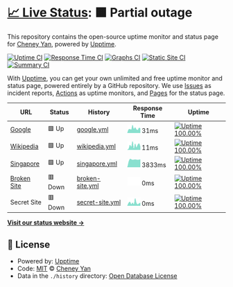 # [📈 Live Status](https://state.python3.tech): <!--live status--> **🟧 Partial outage**

This repository contains the open-source uptime monitor and status page for [Cheney Yan](https://state.python3.tech), powered by [Upptime](https://github.com/upptime/upptime).

[![Uptime CI](https://github.com/koj-co/upptime/workflows/Uptime%20CI/badge.svg)](https://github.com/koj-co/upptime/actions?query=workflow%3A%22Uptime+CI%22)
[![Response Time CI](https://github.com/koj-co/upptime/workflows/Response%20Time%20CI/badge.svg)](https://github.com/koj-co/upptime/actions?query=workflow%3A%22Response+Time+CI%22)
[![Graphs CI](https://github.com/koj-co/upptime/workflows/Graphs%20CI/badge.svg)](https://github.com/koj-co/upptime/actions?query=workflow%3A%22Graphs+CI%22)
[![Static Site CI](https://github.com/koj-co/upptime/workflows/Static%20Site%20CI/badge.svg)](https://github.com/koj-co/upptime/actions?query=workflow%3A%22Static+Site+CI%22)
[![Summary CI](https://github.com/koj-co/upptime/workflows/Summary%20CI/badge.svg)](https://github.com/koj-co/upptime/actions?query=workflow%3A%22Summary+CI%22)

With [Upptime](https://upptime.js.org), you can get your own unlimited and free uptime monitor and status page, powered entirely by a GitHub repository. We use [Issues](https://github.com/cheney-yan/upptime/issues) as incident reports, [Actions](https://github.com/cheney-yan/upptime/actions) as uptime monitors, and [Pages](https://state.python3.tech) for the status page.

<!--start: status pages-->
<!-- This summary is generated by Upptime (https://github.com/upptime/upptime) -->
<!-- Do not edit this manually, your changes will be overwritten -->

| URL                                             | Status  | History                                                                                        | Response Time                                                                   | Uptime                                                                                                                                                                                                            |
| ----------------------------------------------- | ------- | ---------------------------------------------------------------------------------------------- | ------------------------------------------------------------------------------- | ----------------------------------------------------------------------------------------------------------------------------------------------------------------------------------------------------------------- |
| [Google](https://www.google.com)                | 🟩 Up   | [google.yml](https://github.com/cheney-yan/uptime/commits/master/history/google.yml)           | <img alt="Response time graph" src="./graphs/google.png" height="20"> 31ms      | [![Uptime 100.00%](https://img.shields.io/endpoint?url=https%3A%2F%2Fraw.githubusercontent.com%2Fcheney-yan%2Fuptime%2Fmaster%2Fapi%2Fgoogle%2Fuptime.json)](https://state.python3.tech/history/google)           |
| [Wikipedia](https://en.wikipedia.org)           | 🟩 Up   | [wikipedia.yml](https://github.com/cheney-yan/uptime/commits/master/history/wikipedia.yml)     | <img alt="Response time graph" src="./graphs/wikipedia.png" height="20"> 11ms   | [![Uptime 100.00%](https://img.shields.io/endpoint?url=https%3A%2F%2Fraw.githubusercontent.com%2Fcheney-yan%2Fuptime%2Fmaster%2Fapi%2Fwikipedia%2Fuptime.json)](https://state.python3.tech/history/wikipedia)     |
| [Singapore](https://singapore.cloudhowto.tech)  | 🟩 Up   | [singapore.yml](https://github.com/cheney-yan/uptime/commits/master/history/singapore.yml)     | <img alt="Response time graph" src="./graphs/singapore.png" height="20"> 3833ms | [![Uptime 100.00%](https://img.shields.io/endpoint?url=https%3A%2F%2Fraw.githubusercontent.com%2Fcheney-yan%2Fuptime%2Fmaster%2Fapi%2Fsingapore%2Fuptime.json)](https://state.python3.tech/history/singapore)     |
| [Broken Site](https://thissitedoesnotexist.com) | 🟥 Down | [broken-site.yml](https://github.com/cheney-yan/uptime/commits/master/history/broken-site.yml) | <img alt="Response time graph" src="./graphs/broken-site.png" height="20"> 0ms  | [![Uptime 100.00%](https://img.shields.io/endpoint?url=https%3A%2F%2Fraw.githubusercontent.com%2Fcheney-yan%2Fuptime%2Fmaster%2Fapi%2Fbroken-site%2Fuptime.json)](https://state.python3.tech/history/broken-site) |
| Secret Site                                     | 🟥 Down | [secret-site.yml](https://github.com/cheney-yan/uptime/commits/master/history/secret-site.yml) | <img alt="Response time graph" src="./graphs/secret-site.png" height="20"> 0ms  | [![Uptime 100.00%](https://img.shields.io/endpoint?url=https%3A%2F%2Fraw.githubusercontent.com%2Fcheney-yan%2Fuptime%2Fmaster%2Fapi%2Fsecret-site%2Fuptime.json)](https://state.python3.tech/history/secret-site) |

<!--end: status pages-->

[**Visit our status website →**](https://state.python3.tech)

## 📄 License

- Powered by: [Upptime](https://github.com/upptime/upptime)
- Code: [MIT](./LICENSE) © [Cheney Yan](https://state.python3.tech)
- Data in the `./history` directory: [Open Database License](https://opendatacommons.org/licenses/odbl/1-0/)
